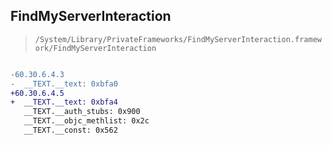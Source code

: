 ## FindMyServerInteraction

> `/System/Library/PrivateFrameworks/FindMyServerInteraction.framework/FindMyServerInteraction`

```diff

-60.30.6.4.3
-  __TEXT.__text: 0xbfa0
+60.30.6.4.5
+  __TEXT.__text: 0xbfa4
   __TEXT.__auth_stubs: 0x900
   __TEXT.__objc_methlist: 0x2c
   __TEXT.__const: 0x562

```
